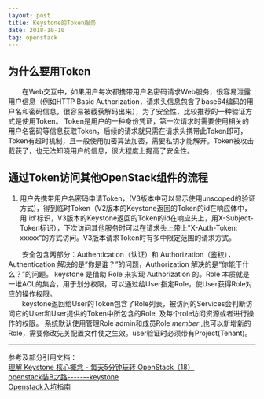 ```yaml
---
layout: post
title: Keystone的Token服务
date: 2018-10-10
tag: openstack
---
```


## 为什么要用Token
&emsp;&emsp;在Web交互中，如果用户每次都携带用户名密码请求Web服务，很容易泄露用户信息（例如HTTP Basic Authorization，请求头信息包含了base64编码的用户名和密码信息，很容易被截获解码出来），为了安全性，比较推荐的一种验证方式是使用Token。
Token是用户的一种身份凭证，第一次请求时需要使用相关的用户名密码等信息获取Token，后续的请求就只需在请求头携带此Token即可，Token有超时机制，且一般使用加密算法加密，需要私钥才能解开。Token被攻击截获了，也无法知晓用户的信息，很大程度上提高了安全性。
    
## 通过Token访问其他OpenStack组件的流程    
1. 用户先携带用户名密码申请Token，(V3版本中可以显示使用unscoped的验证方式)，得到临时Token（V2版本的Keystone返回的Token的id在响应体中，用'id'标识，V3版本的Keystone返回的Token的id在响应头上，用X-Subject-Token标识），下次访问其他服务时可以在请求头上带上"X-Auth-Token: xxxxx"的方式访问。V3版本请求Token时有多中限定范围的请求方式。

&emsp;&emsp;安全包含两部分：Authentication（认证）和 Authorization（鉴权），Authentication 解决的是“你是谁？”的问题，Authorization 解决的是“你能干什么？”的问题。
keystone 是借助 Role 来实现 Authorization 的。Role 本质就是一堆ACL的集合，用于划分权限，可以通过给User指定Role，使User获得Role对应的操作权限。    
&emsp;&emsp;keystone返回给User的Token包含了Role列表，被访问的Services会判断访问它的User和User提供的Token中所包含的Role, 及每个role访问资源或者进行操作的权限。
系统默认使用管理Role admin和成员Role _member_ ,也可以新增新的Role，需要修改先关配置文件使之生效。user验证时必须带有Project(Tenant)。    

------------------------------------------------------------------
参考及部分引用文档：    
<a href="https://www.cnblogs.com/CloudMan6/p/5365474.html" target="_blank">理解 Keystone 核心概念 - 每天5分钟玩转 OpenStack（18）</a>    
<a href="https://www.cnblogs.com/CloudMan6/p/5365474.html" target="_blank">openstack装B之路-------keystone</a>    
<a href="http://www.cnblogs.com/resn/p/5870264.html" target="_blank">Openstack入坑指南</a>    
